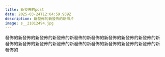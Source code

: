 ```yaml
---
title: 新發佈的post
date: 2025-03-24T12:04:59.939Z
description: 新發佈的新發佈的新照片
image: s__21012494.jpg
---
```

發佈的新發佈的新發佈的新發佈的新發佈的新發佈的新發佈的新發佈的新發佈的新發佈的新發佈的新發佈的新發佈的新發佈的新發佈的新發佈的新發佈的新發佈的新發佈的